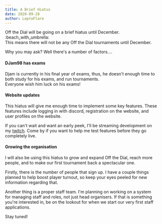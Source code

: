 ```yaml
---
title: A Brief Hiatus
date: 2020-09-28
author: LeptoFlare
---
```


Off the Dial will be going on a brief hiatus until December. :beach_with_umbrella:  
This means there will not be any Off the Dial tournaments until December.

Why you may ask? Well there's a number of factors....

#### DJam98 has exams
Djam is currently in his final year of exams, thus, he doesn't enough time to both study for his exams, and run tournaments.  
Everyone wish him luck on his exams!

#### Website updates
This hiatus will give me enough time to implement some key features. These features include logging in with discord, registration on the website, and user profiles on the website.

If you can't wait and want an early peek, I'll be streaming development on my [twitch](https://www.twitch.tv/leptoflare). Come by if you want to help me test features before they go completely live.

#### Growing the organisation
I will also be using this hiatus to grow and expand Off the Dial, reach more people, and to make our first tournament back a spectacular one.

Firstly, there is the number of people that sign up. I have a couple things planned to help boost player turnout, so keep your eyes peeled for new information regarding that.

Another thing is a proper staff team. I'm planning on working on a system for managing staff and roles, not just head organisers. If that is something you're interested in, be on the lookout for when we start our very first staff applications.

Stay tuned!

